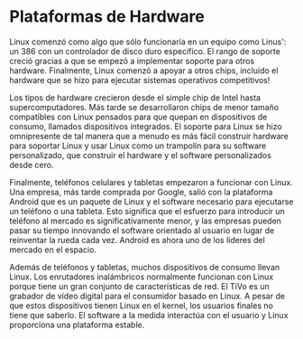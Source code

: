 
# Plataformas de Hardware
Linux comenzó como algo que sólo funcionaría en un equipo como Linus': un 386 con un controlador de disco duro específico. El rango de soporte creció gracias a que se empezó a implementar soporte para otros hardware. Finalmente, Linux comenzó a apoyar a otros chips, incluido el hardware que se hizo para ejecutar sistemas operativos competitivos!

Los tipos de hardware crecieron desde el simple chip de Intel hasta supercomputadores. Más tarde se desarrollaron chips de menor tamaño compatibles con Linux pensados para que quepan en dispositivos de consumo, llamados dispositivos integrados. El soporte para Linux se hizo omnipresente de tal manera que a menudo es más fácil construir hardware para soportar Linux y usar Linux como un trampolín para su software personalizado, que construir el hardware y el software personalizados desde cero.

Finalmente, teléfonos celulares y tabletas empezaron a funcionar con Linux. Una empresa, más tarde comprada por Google, salió con la plataforma Android que es un paquete de Linux y el software necesario para ejecutarse un teléfono o una tableta. Esto significa que el esfuerzo para introducir un teléfono al mercado es significativamente menor, y las empresas pueden pasar su tiempo innovando el software orientado al usuario en lugar de reinventar la rueda cada vez. Android es ahora uno de los líderes del mercado en el espacio.

Además de teléfonos y tabletas, muchos dispositivos de consumo llevan Linux. Los enrutadores inalámbricos normalmente funcionan con Linux porque tiene un gran conjunto de características de red. El TiVo es un grabador de vídeo digital para el consumidor basado en Linux. A pesar de que estos dispositivos tienen Linux en el kernel, los usuarios finales no tiene que saberlo. El software a la medida interactúa con el usuario y Linux proporciona una plataforma estable.